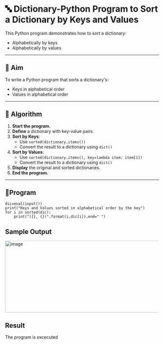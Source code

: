 # 🔤 Dictionary-Python Program to Sort a Dictionary by Keys and Values

This Python program demonstrates how to sort a dictionary:
- Alphabetically by keys
- Alphabetically by values

---

## 🎯 Aim

To write a Python program that sorts a dictionary's:
- Keys in alphabetical order
- Values in alphabetical order

---

## 🧠 Algorithm

1. **Start the program.**
2. **Define** a dictionary with key-value pairs.
3. **Sort by Keys**:
   - Use `sorted(dictionary.items())`
   - Convert the result to a dictionary using `dict()`
4. **Sort by Values**:
   - Use `sorted(dictionary.items(), key=lambda item: item[1])`
   - Convert the result to a dictionary using `dict()`
5. **Display** the original and sorted dictionaries.
6. **End the program.**

---

## 🧪Program
```
dic=eval(input())
print("Keys and Values sorted in alphabetical order by the key")
for i in sorted(dic):
    print("({}, {})".format(i,dic[i]),end=" ")
```
## Sample Output
<img width="936" height="235" alt="image" src="https://github.com/user-attachments/assets/d20c5bd4-1d94-47ad-92a8-a670d0e0bd4d" />

## Result
The program is excecuted

